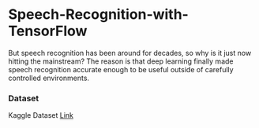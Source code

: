 # Speech-Recognition-with-TensorFlow

But speech recognition has been around for decades, so why is it just now hitting the mainstream? The reason is that deep learning finally made speech recognition accurate enough to be useful outside of carefully controlled environments.

### Dataset 
Kaggle Dataset [Link](https://www.kaggle.com/c/tensorflow-speech-recognition-challenge/data)
